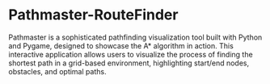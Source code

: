 # Pathmaster-RouteFinder
Pathmaster is a sophisticated pathfinding visualization tool built with Python and Pygame, designed to showcase the A* algorithm in action. This interactive application allows users to visualize the process of finding the shortest path in a grid-based environment, highlighting start/end nodes, obstacles, and optimal paths.
